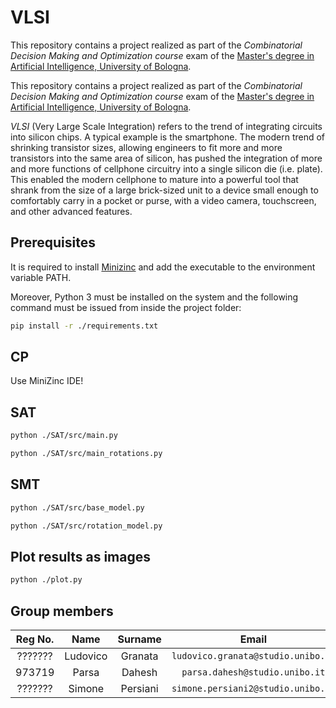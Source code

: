 # VLSI

This repository contains a project realized as part of the *Combinatorial Decision Making and Optimization course* exam of the [Master's degree in Artificial Intelligence, University of Bologna](https://corsi.unibo.it/2cycle/artificial-intelligence).

This repository contains a project realized as part of the _Combinatorial Decision Making and Optimization course_ exam of the [Master's degree in Artificial Intelligence, University of Bologna](https://corsi.unibo.it/2cycle/artificial-intelligence).

_VLSI_ (Very Large Scale Integration) refers to the trend of integrating
circuits into silicon chips. A typical example is the smartphone. The modern
trend of shrinking transistor sizes, allowing engineers to fit more and
more transistors into the same area of silicon, has pushed the integration
of more and more functions of cellphone circuitry into a single silicon die
(i.e. plate). This enabled the modern cellphone to mature into a powerful
tool that shrank from the size of a large brick-sized unit to a device small
enough to comfortably carry in a pocket or purse, with a video camera,
touchscreen, and other advanced features.

## Prerequisites

It is required to install [Minizinc](https://www.minizinc.org/) and add the executable to the environment variable PATH.

Moreover, Python 3 must be installed on the system and the following command must be issued from inside the project folder:

```bash
pip install -r ./requirements.txt
```

## CP

Use MiniZinc IDE!

## SAT

```bash
python ./SAT/src/main.py
```

```bash
python ./SAT/src/main_rotations.py
```

## SMT

```bash
python ./SAT/src/base_model.py
```

```bash
python ./SAT/src/rotation_model.py
```

## Plot results as images

```bash
python ./plot.py
```

## Group members

|  Reg No.  |  Name     |  Surname  |     Email                              |    Username      |
| :-------: | :-------: | :-------: | :------------------------------------: | :--------------: |
|  ???????  | Ludovico  | Granata   | `ludovico.granata@studio.unibo.it`     | [_LudovicoGranata_](https://github.com/LudovicoGranata) |
|  973719  | Parsa     | Dahesh    | `parsa.dahesh@studio.unibo.it`         | [_ParsaD23_](https://github.com/ParsaD23) |
|  ???????  | Simone    | Persiani  | `simone.persiani2@studio.unibo.it`     | [_iosonopersia_](https://github.com/iosonopersia) |
